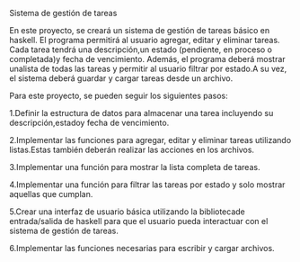 Sistema de gestión de tareas

En este proyecto, se creará un sistema de gestión de tareas básico en haskell. El programa permitirá al usuario agregar, editar y eliminar tareas. Cada tarea tendrá una descripción,un estado (pendiente, en proceso o completada)y fecha de vencimiento. Además, el programa deberá mostrar unalista de todas las tareas y permitir al usuario filtrar por estado.A su vez, el sistema deberá guardar y cargar tareas desde un archivo.

Para este proyecto, se pueden seguir los siguientes pasos:

1.Definir la estructura de datos para almacenar una tarea incluyendo su descripción,estadoy fecha de vencimiento.

2.Implementar las funciones para agregar, editar y eliminar tareas utilizando listas.Estas también deberán realizar las acciones en los archivos.

3.Implementar una función para mostrar la lista completa de tareas.

4.Implementar una función para filtrar las tareas por estado y solo mostrar aquellas que cumplan.

5.Crear una interfaz de usuario básica utilizando la bibliotecade entrada/salida de haskell para que el usuario pueda interactuar con el sistema de gestión de tareas.

6.Implementar las funciones necesarias para escribir y cargar archivos.